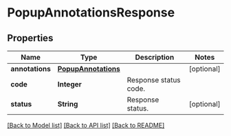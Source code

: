 ﻿
# PopupAnnotationsResponse


## Properties
Name | Type | Description | Notes
------------ | ------------- | ------------- | -------------
**annotations** | [**PopupAnnotations**](PopupAnnotations.md) |  | [optional]
**code** | **Integer** | Response status code. | 
**status** | **String** | Response status. | [optional]


[[Back to Model list]](../../README.md#documentation-for-models) [[Back to API list]](../../README.md#documentation-for-api-endpoints) [[Back to README]](../../README.md)


